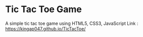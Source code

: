 # Tic Tac Toe Game
A simple tic tac toe game using HTML5, CSS3, JavaScript
Link : https://kingap047.github.io/TicTacToe/
